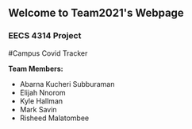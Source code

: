 ## Welcome to Team2021's Webpage
### EECS 4314 Project

#Campus Covid Tracker


**Team Members:**

- Abarna Kucheri Subburaman
- Elijah Nnorom
- Kyle Hallman
- Mark Savin
- Risheed Malatombee




